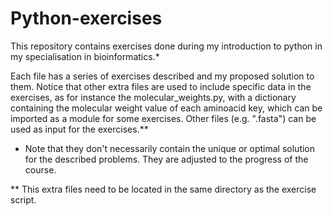 # Python-exercises
This repository contains exercises done during my introduction to python in my specialisation in bioinformatics.*

Each file has a series of exercises described and my proposed solution to them. Notice that other extra files are used to include specific data in the exercises, as for instance the molecular_weights.py, with a dictionary containing the molecular weight value of each aminoacid key, which can be imported as a module for some exercises.
Other files (e.g. ".fasta") can be used as input for the exercises.**


* Note that they don't necessarily contain the unique or optimal solution for the described problems. They are adjusted to the progress of the course.

** This extra files need to be located in the same directory as the exercise script.
